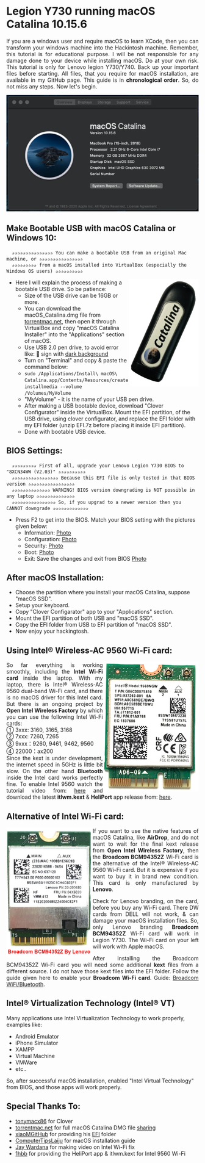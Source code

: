 # Legion Y730 running macOS Catalina 10.15.6
<p align="justify" >
If you are a windows user and require macOS to learn XCode, then you can transform your windows machine into the Hackintosh machine. Remember, this tutorial is for educational purpose. I will be not responsible for any damage done to your device while installing macOS. Do at your own risk. This tutorial is only for Lenovo legion Y730/Y740. Back up your important files before starting. All files, that you require for macOS installation, are available in my GitHub page. This guide is in <b>chronological order</b>. So, do not miss any steps. Now let's begin.
</p>
<p align="center"><img src="images/macOS.png"></p>


## Make Bootable USB with macOS Catalina or Windows 10:
```
  ✰✰✰✰✰✰✰✰✰✰✰✰✰✰✰ You can make a bootable USB from an original Mac machine, or ✰✰✰✰✰✰✰✰✰✰✰✰✰✰✰✰
  ✰✰✰✰✰✰✰✰✰ from a macOS installed into VirtualBox (especially the Windows OS users) ✰✰✰✰✰✰✰✰✰✰
  ```
<img align="right" src="images/catalina.jpg" height="280"></img>
- Here I will explain the process of making a bootable USB drive. So be patience:
  - Size of the USB drive can be 16GB or more.
  - You can download the macOS_Catalina.dmg file from [torrentmac.net](https://www.torrentmac.net/macos-catalina-10-15-6-19g73/), then open it through VirtualBox and copy "macOS Catalina Installer" into the "Applications" section of macOS.
  - Use USB 2.0 pen drive, to avoid error like: 🚫  sign with [dark background](https://github.com/md-siam/Hackintosh-Legion-Y730_Y740/blob/master/images/USB_Disconnected.jpg)
  - Turn on "Terminal" and copy & paste the command below:
  - ``` sudo /Applications/Install\ macOS\ Catalina.app/Contents/Resources/createinstallmedia --volume /Volumes/MyVolume ```
  - "MyVolume" - it is the name of your USB pen drive.
  - After making a USB bootable device, download "Clover Configurator" inside the VirtualBox. Mount the EFI partition, of the USB drive, using clover configurator, and replace the EFI folder with my EFI folder (unzip EFI.7z before placing it inside EFI partition).
  - Done with bootable USB device.

## BIOS Settings:
```
  ✰✰✰✰✰✰✰✰✰ First of all, upgrade your Lenovo Legion Y730 BIOS to "8XCN34WW (V2.03)" ✰✰✰✰✰✰✰✰✰✰
  ✰✰✰✰✰✰✰✰✰✰✰✰✰✰✰✰✰ Because this EFI file is only tested in that BIOS version ✰✰✰✰✰✰✰✰✰✰✰✰✰✰✰✰✰
  ✰✰✰✰✰✰✰✰✰✰✰✰✰✰ WARNING! BIOS version downgrading is NOT possible in any laptop ✰✰✰✰✰✰✰✰✰✰✰✰✰✰
  ✰✰✰✰✰✰✰✰✰✰✰✰✰✰✰✰ So, if you upgrad to a newer version then you CANNOT downgrade ✰✰✰✰✰✰✰✰✰✰✰✰✰
  ```
  
- Press F2 to get into the BIOS. Match your BIOS setting with the pictures given below:
  - Information: [Photo](https://github.com/md-siam/Hackintosh-Legion-Y730_Y740/blob/master/images/BIOS_0.jpg)
  - Configuration: [Photo](https://github.com/md-siam/Hackintosh-Legion-Y730_Y740/blob/master/images/BIOS_1.jpg)
  - Security: [Photo](https://github.com/md-siam/Hackintosh-Legion-Y730_Y740/blob/master/images/BIOS_2.jpg)
  - Boot: [Photo](https://github.com/md-siam/Hackintosh-Legion-Y730_Y740/blob/master/images/BIOS_3.jpg)
  - Exit: Save the changes and exit from BIOS [Photo](https://github.com/md-siam/Hackintosh-Legion-Y730_Y740/blob/master/images/BIOS_4.jpg)

## After macOS Installation: 
  - Choose the partition where you install your macOS Catalina, suppose "macOS SSD".
  - Setup your keyboard.
  - Copy "Clover Configarator" app to your "Applications" section.
  - Mount the EFI partition of both USB and "macOS SSD".
  - Copy the EFI folder from USB to EFI partition of "macOS SSD".
  - Now enjoy your hackingtosh.

## Using Intel® Wireless-AC 9560 Wi-Fi card:
<img align="right" src="images/intel_9560.png" height="340">
<p align="justify" >
So far everything is working smoothly, including the <b>Intel Wi-Fi card</b> inside the laptop. With my laptop, there is Intel® Wireless-AC 9560 dual-band Wi-Fi card, and there is no macOS driver for this Intel card. But there is an ongoing project by <b>Open Intel Wireless Factory</b> by which you can use the following Intel Wi-Fi cards: <br>① 3xxx: 3160, 3165, 3168 <br>② 7xxx: 7260, 7265 <br>③ 9xxx：9260, 9461, 9462, 9560 <br>④ 22000：ax200
<br>Since the kext is under development, the internet speed in 5GHz is little bit slow. On the other hand <b>Bluetooth</b> inside the Intel card works perfectly fine. To enable Intel 9560 watch the tutorial video from: <a href="https://www.youtube.com/watch?v=j6Fa5r1Ufi0" target="_blank">here</a> and download the latest <b>itlwm.kext</b> & <b>HeliPort</b> app release from: <a href="https://github.com/1hbb/OpenIntelWireless-Factory/releases/tag/2020-07-26" target="_blank">here</a>.
</p>


## Alternative of Intel Wi-Fi card:
<img align="left" src="images/BCM94352Z.jpg" height="340">
<p align="justify" >
If you want to use the native features of macOS Catalina, like <b>AirDrop</b>, and do not want to wait for the final kext release from <b>Open Intel Wireless Factory</b>, then the <b>Broadcom BCM94352Z</b> Wi-Fi card is the alternative of the Intel® Wireless-AC 9560 Wi-Fi card. But it is expensive if you want to buy it in brand new condition. This card is only manufactured by <b>Lenovo</b>.
</p>
<p align="justify" >
Check for Lenovo branding, on the card, before you buy any Wi-Fi card. There DW cards from DELL will not work, & can damage your macOS installation files. So, only Lenovo branding <b>Broadcom BCM94352Z</b> Wi-Fi card will work in Legion Y730. The Wi-Fi card on your left will work with Apple macOS.
</p>
<p align="justify" >
After installing the Broadcom BCM94352Z Wi-Fi card you will need some additional <b>kext</b> files from a different source. I do not have those kext files into the EFI folder. Follow the guide given here to enable your <b>Broadcom Wi-Fi card</b>. Guide: <a href="https://www.tonymacx86.com/threads/broadcom-wifi-bluetooth-guide.242423/" target="_blank">Broadcom WiFi/Bluetooth</a>.
</p>

## Intel® Virtualization Technology (Intel® VT)
Many applications use Intel Virtualization Technology to work properly, examples like:
- Android Emulator
- iPhone Simulator
- XAMPP
- Virtual Machine
- VMWare
- etc..

So, after successful macOS installation, enabled "Intel Virtual Technology" from BIOS, and those apps will work properly.


## Special Thanks To:
 - [tonymacx86](https://www.tonymacx86.com) for Clover
 - [torrentmac.net](www.torrentmac.net) for full macOS Catalina DMG file [sharing](https://www.torrentmac.net/macos-catalina-10-15-6-19g73/)
 - [xiaoMGitHub](https://github.com/xiaoMGitHub) for providing his [EFI](https://github.com/xiaoMGitHub/LEGION_Y7000Series_Hackintosh/releases/tag/v3.0.2) folder
 - [ComputerTipsLaiju](https://www.youtube.com/watch?v=57aA8e9YQSg&t=66s) for macOS installation guide
 - [Jay Wardana](https://www.youtube.com/watch?v=j6Fa5r1Ufi0) for making video on Intel Wi-Fi fix
 - [1hbb](https://github.com/1hbb/OpenIntelWireless-Factory/releases/tag/2020-07-26) for providing the HeliPort app & itlwm.kext for Intel 9560 Wi-Fi
